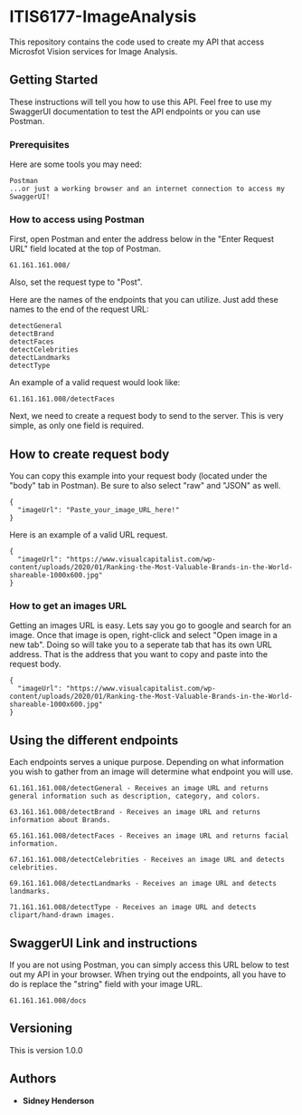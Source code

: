 # ITIS6177-ImageAnalysis

This repository contains the code used to create my API that access Microsfot Vision services for Image Analysis.

## Getting Started

These instructions will tell you how to use this API. Feel free to use my SwaggerUI documentation to test the API endpoints or you can use Postman.

### Prerequisites

Here are some tools you may need:

```
Postman
...or just a working browser and an internet connection to access my SwaggerUI!
```

### How to access using Postman

First, open Postman and enter the address below in the "Enter Request URL" field located at the top of Postman.

```
61.161.161.008/
```

Also, set the request type to "Post".

Here are the names of the endpoints that you can utilize. Just add these names to the end of the request URL:

```
detectGeneral
detectBrand
detectFaces
detectCelebrities
detectLandmarks
detectType
```

An example of a valid request would look like:

```
61.161.161.008/detectFaces
```

Next, we need to create a request body to send to the server. This is very simple, as only one field is required.

## How to create request body

You can copy this example into your request body (located under the "body" tab in Postman).
Be sure to also select "raw" and "JSON" as well.

```
{
  "imageUrl": "Paste_your_image_URL_here!"
}
```
Here is an example of a valid URL request.

```
{
  "imageUrl": "https://www.visualcapitalist.com/wp-content/uploads/2020/01/Ranking-the-Most-Valuable-Brands-in-the-World-shareable-1000x600.jpg"
}
```

### How to get an images URL

Getting an images URL is easy. Lets say you go to google and search for an image. Once that image is open, right-click and select "Open image in a new tab".
Doing so will take you to a seperate tab that has its own URL address. That is the address that you want to copy and paste into the request body.

```
{
  "imageUrl": "https://www.visualcapitalist.com/wp-content/uploads/2020/01/Ranking-the-Most-Valuable-Brands-in-the-World-shareable-1000x600.jpg"
}
```

## Using the different endpoints

Each endpoints serves a unique purpose. Depending on what information you wish to gather from an image will determine what endpoint you will use.

```
61.161.161.008/detectGeneral - Receives an image URL and returns general information such as description, category, and colors.

63.161.161.008/detectBrand - Receives an image URL and returns information about Brands.

65.161.161.008/detectFaces - Receives an image URL and returns facial information.

67.161.161.008/detectCelebrities - Receives an image URL and detects celebrities.

69.161.161.008/detectLandmarks - Receives an image URL and detects landmarks.

71.161.161.008/detectType - Receives an image URL and detects clipart/hand-drawn images.
```

## SwaggerUI Link and instructions

If you are not using Postman, you can simply access this URL below to test out my API in your browser.
When trying out the endpoints, all you have to do is replace the "string" field with your image URL.
```
61.161.161.008/docs
```

## Versioning

This is version 1.0.0

## Authors

* **Sidney Henderson** 
